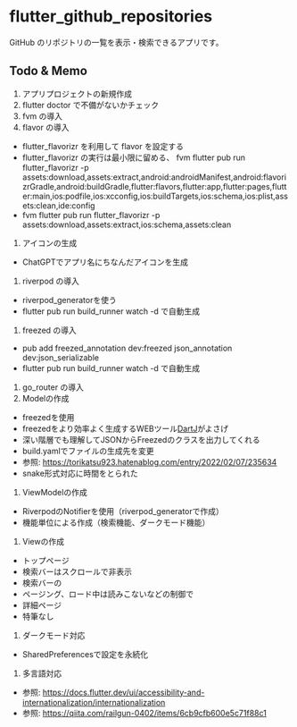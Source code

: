 # flutter_github_repositories

GitHub のリポジトリの一覧を表示・検索できるアプリです。

## Todo & Memo

1. アプリプロジェクトの新規作成
1. flutter doctor で不備がないかチェック
1. fvm の導入
1. flavor の導入
 - flutter_flavorizr を利用して flavor を設定する
 - flutter_flavorizr の実行は最小限に留める、 fvm flutter pub run flutter_flavorizr -p assets:download,assets:extract,android:androidManifest,android:flavorizrGradle,android:buildGradle,flutter:flavors,flutter:app,flutter:pages,flutter:main,ios:podfile,ios:xcconfig,ios:buildTargets,ios:schema,ios:plist,assets:clean,ide:config
 - fvm flutter pub run flutter_flavorizr -p assets:download,assets:extract,ios:schema,assets:clean
1. アイコンの生成
 - ChatGPTでアプリ名にちなんだアイコンを生成
1. riverpod の導入
 - riverpod_generatorを使う
 - flutter pub run build_runner watch -d で自動生成
1. freezed の導入
  - pub add freezed_annotation dev:freezed json_annotation dev:json_serializable
  - flutter pub run build_runner watch -d で自動生成
1. go_router の導入
1. Modelの作成
 - freezedを使用
  - freezedをより効率よく生成するWEBツール[DartJ](https://dartj.web.app/)がよさげ
  - 深い階層でも理解してJSONからFreezedのクラスを出力してくれる
 - build.yamlでファイルの生成先を変更
  - 参照: https://torikatsu923.hatenablog.com/entry/2022/02/07/235634
 - snake形式対応に時間をとられた
1. ViewModelの作成
 - RiverpodのNotifierを使用（riverpod_generatorで作成）
 - 機能単位による作成（検索機能、ダークモード機能）
1. Viewの作成
 - トップページ
  - 検索バーはスクロールで非表示
  - 検索バーの
  - ページング、ロード中は読みこないなどの制御で
 - 詳細ページ
  - 特筆なし
1. ダークモード対応
 - SharedPreferencesで設定を永続化
1. 多言語対応
 - 参照: https://docs.flutter.dev/ui/accessibility-and-internationalization/internationalization
 - 参照: https://qiita.com/railgun-0402/items/6cb9cfb600e5c71f88c1
